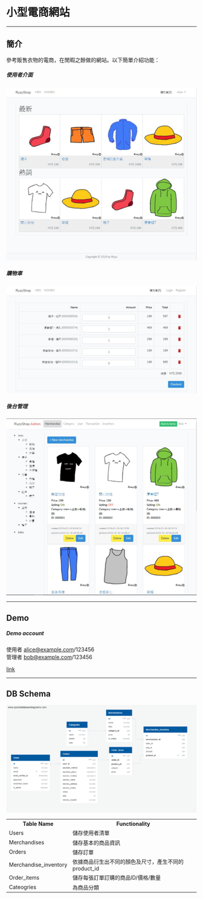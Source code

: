 # 小型電商網站

---
## 簡介

參考販售衣物的電商，在閒暇之餘做的網站。以下簡單介紹功能：<br>

##### 使用者介面
![](/images/demo-home.jpeg)
##### 購物車
![](/images/demo-cart.jpeg)
##### 後台管理
![](/images/demo-admin-merchandise.jpeg)


---
## Demo
##### Demo account
使用者 alice@example.com/123456<br>
管理者 bob@example.com/123456<br>

[link](https://example.com)

---
## DB Schema
![](images/schema.png)
<table>
<tr><th>Table Name</th><th>Functionality</th></tr>
<tr><td>Users</td><td>儲存使用者清單</td></tr>
<tr><td>Merchandises</td><td>儲存基本的商品資訊</td></tr>
<tr><td>Orders</td><td>儲存訂單</td></tr>
<tr><td>Merchandise_inventory</td><td>依據商品衍生出不同的顏色及尺寸，產生不同的product_id</td></tr>
<tr><td>Order_items</td><td>儲存每張訂單訂購的商品ID/價格/數量</td></tr>
<tr><td>Cateogries</td><td>為商品分類</td></tr>
</table>

